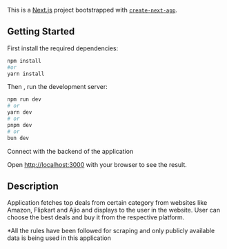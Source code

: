 This is a [Next.js](https://nextjs.org/) project bootstrapped with [`create-next-app`](https://github.com/vercel/next.js/tree/canary/packages/create-next-app).

## Getting Started

First install the required dependencies:
```bash
npm install 
#or
yarn install
```
Then , run the development server:

```bash
npm run dev
# or
yarn dev
# or
pnpm dev
# or
bun dev
```
Connect with the backend of the application

Open [http://localhost:3000](http://localhost:3000) with your browser to see the result.

## Description

Application fetches top deals from certain category from websites like Amazon, Flipkart and Ajio and displays to the user in the website. User can choose the best deals and buy it from the respective platform. 

*All the rules have been followed for scraping and only publicly available data is being used in this application

